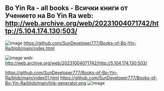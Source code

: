 Bo Yin Ra - all books - Всички книги от Учението на Bo Yin Ra
web: http://web.archive.org/web/20231004071742/http://5.104.174.130:503/
---------------------

![image](https://github.com/SunDeveloper777/Bo-Yin-Ra/assets/90776857/8e4d80d4-c416-46a1-87a2-a37f20fdcd10)
https://github.com/SunDeveloper777/Books-of-Bo-Yin-Ra/blob/main/index.html


![image](https://github.com/SunDeveloper777/Books-of-Bo-Yin-Ra/assets/90776857/b3fe43bc-3392-4fc5-b7f7-9ecfdc647bff)
web: http://web.archive.org/web/20231004071742/http://5.104.174.130:503/

https://github.com/SunDeveloper777/Books-of-Bo-Yin-Ra/blob/main/index01.html
https://github.com/SunDeveloper777/Books-of-Bo-Yin-Ra/blob/main/link-generator.png
![image](https://github.com/SunDeveloper777/Books-of-Bo-Yin-Ra/blob/main/link-generator.png)
